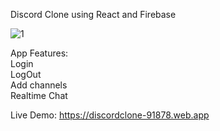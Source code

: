 Discord Clone using React and Firebase


![1](https://user-images.githubusercontent.com/23708468/113265984-67183700-92dd-11eb-9a98-a6b06039b918.png)



App Features:<br>
  Login<br>
  LogOut<br>
  Add channels<br>
  Realtime Chat<br>

Live Demo:
https://discordclone-91878.web.app
 

